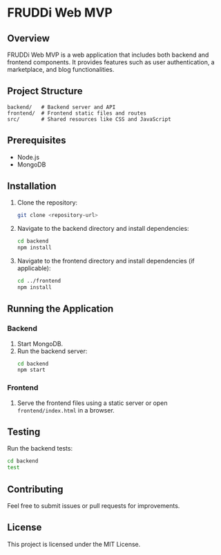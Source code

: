 # FRUDDi Web MVP

## Overview
FRUDDi Web MVP is a web application that includes both backend and frontend components. It provides features such as user authentication, a marketplace, and blog functionalities.

## Project Structure
```
backend/   # Backend server and API
frontend/  # Frontend static files and routes
src/       # Shared resources like CSS and JavaScript
```

## Prerequisites
- Node.js
- MongoDB

## Installation
1. Clone the repository:
   ```bash
   git clone <repository-url>
   ```
2. Navigate to the backend directory and install dependencies:
   ```bash
   cd backend
   npm install
   ```
3. Navigate to the frontend directory and install dependencies (if applicable):
   ```bash
   cd ../frontend
   npm install
   ```

## Running the Application
### Backend
1. Start MongoDB.
2. Run the backend server:
   ```bash
   cd backend
   npm start
   ```

### Frontend
1. Serve the frontend files using a static server or open `frontend/index.html` in a browser.

## Testing
Run the backend tests:
```bash
cd backend
test
```

## Contributing
Feel free to submit issues or pull requests for improvements.

## License
This project is licensed under the MIT License.